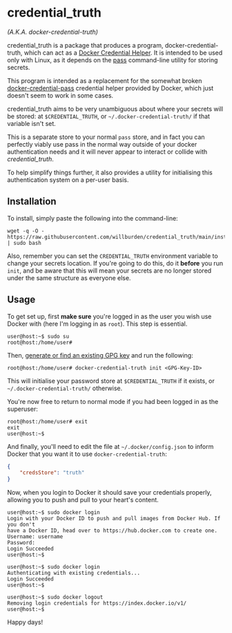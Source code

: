 # credential_truth
*(A.K.A. docker-credential-truth)*

credential_truth is a package that produces a program, docker-credential-truth,
which can act as a [Docker Credential Helper]. It is intended to be
used only with Linux, as it depends on the [pass] command-line
utility for storing secrets.

This program is intended as a replacement for the somewhat broken
[docker-credential-pass] credential helper provided by Docker, which just
doesn't seem to work in some cases.

credential_truth aims to be very unambiguous about where your secrets will be
stored: at `$CREDENTIAL_TRUTH`, or `~/.docker-credential-truth/` if that variable
isn't set.

This is a separate store to your normal `pass` store, and in fact you can perfectly
viably use pass in the normal way outside of your docker authentication needs
and it will never appear to interact or collide with *credential_truth*.

To help simplify things further, it also provides a utility for initialising
this authentication system on a per-user basis.

## Installation

To install, simply paste the following into the command-line:

```console
wget -q -O - https://raw.githubusercontent.com/willburden/credential_truth/main/install.sh | sudo bash
```

Also, remember you can set the `CREDENTIAL_TRUTH` environment variable
to change your secrets location. If you're going to do this, do it
**before** you run `init`, and be aware that this will mean your
secrets are no longer stored under the same structure as everyone else.

## Usage

To get set up, first **make sure** you're logged in as the user you wish use
Docker with (here I'm logging in as `root`). This step is essential.

```console
user@host:~$ sudo su
root@host:/home/user# 
```

Then, [generate or find an existing GPG key][getting a GPG key] and run the following:

```console
root@host:/home/user# docker-credential-truth init <GPG-Key-ID>
```

This will initialise your password store at
`$CREDENTIAL_TRUTH` if it exists, or `~/.docker-credential-truth/` otherwise.

You're now free to return to normal mode if you had been logged in as the 
superuser:

```console
root@host:/home/user# exit
exit
user@host:~$ 
```

And finally, you'll need to edit the file at `~/.docker/config.json` to inform Docker
that you want it to use `docker-credential-truth`:

```json
{
    "credsStore": "truth"
}
```

Now, when you login to Docker it should save your credentials properly,
allowing you to push and pull to your heart's content.

```console
user@host:~$ sudo docker login
Login with your Docker ID to push and pull images from Docker Hub. If you don't
have a Docker ID, head over to https://hub.docker.com to create one.
Username: username
Password: 
Login Succeeded
user@host:~$ 
```
```console
user@host:~$ sudo docker login
Authenticating with existing credentials...
Login Succeeded
user@host:~$ 
```
```console
user@host:~$ sudo docker logout
Removing login credentials for https://index.docker.io/v1/
user@host:~$
```

Happy days!

[Docker Credential Helper]: https://github.com/docker/docker-credential-helpers
[pass]: https://www.passwordstore.org/
[docker-credential-pass]: https://github.com/docker/docker-credential-helpers/releases/latest
[getting a GPG key]: https://docs.github.com/en/authentication/managing-commit-signature-verification/checking-for-existing-gpg-keys
